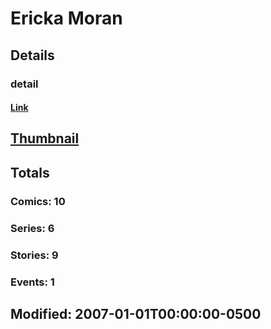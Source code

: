 # Ericka  Moran 
## Details
### detail
#### [Link](http://marvel.com/comics/creators/3923/ericka_moran?utm_campaign=apiRef&utm_source=225578a89fc76f3d20fbffda5d17a88d)
## [Thumbnail](http://i.annihil.us/u/prod/marvel/i/mg/b/40/image_not_available.jpg)
## Totals
### Comics: 10
### Series: 6
### Stories: 9
### Events: 1
## Modified: 2007-01-01T00:00:00-0500